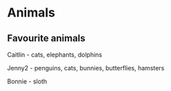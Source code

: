 Animals
================

## Favourite animals

Caitlin - cats, elephants, dolphins

Jenny2 - penguins, cats, bunnies, butterflies, hamsters

Bonnie - sloth

